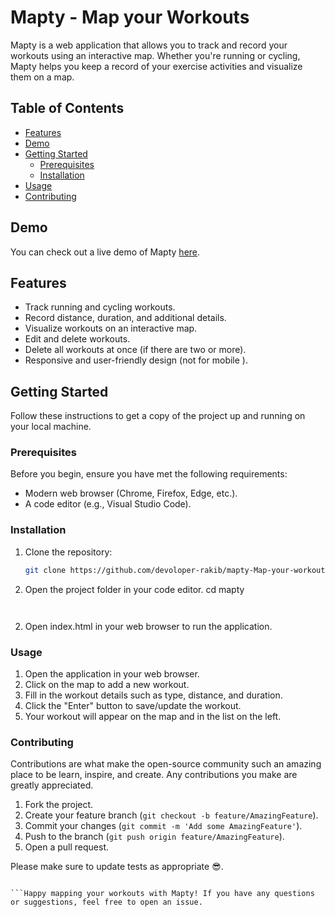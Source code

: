 # Mapty - Map your Workouts

Mapty is a web application that allows you to track and record your workouts using an interactive map. Whether you're running or cycling, Mapty helps you keep a record of your exercise activities and visualize them on a map.

## Table of Contents

- [Features](#features)
- [Demo](#demo)
- [Getting Started](#getting-started)
  - [Prerequisites](#prerequisites)
  - [Installation](#installation)
- [Usage](#usage)
- [Contributing](#contributing)

## Demo

You can check out a live demo of Mapty [here](https://devoloper-rakib.github.io/mapty-Map-your-workouts/).

## Features

- Track running and cycling workouts.
- Record distance, duration, and additional details.
- Visualize workouts on an interactive map.
- Edit and delete workouts.
- Delete all workouts at once (if there are two or more).
- Responsive and user-friendly design (not for mobile ).

## Getting Started

Follow these instructions to get a copy of the project up and running on your local machine.

### Prerequisites

Before you begin, ensure you have met the following requirements:

- Modern web browser (Chrome, Firefox, Edge, etc.).
- A code editor (e.g., Visual Studio Code).

### Installation

1. Clone the repository:

   ```sh
   git clone https://github.com/devoloper-rakib/mapty-Map-your-workouts

   ```

1. Open the project folder in your code editor.
   cd mapty

```


```

2. Open index.html in your web browser to run the application.

### Usage

1. Open the application in your web browser.
2. Click on the map to add a new workout.
3. Fill in the workout details such as type, distance, and duration.
4. Click the "Enter" button to save/update the workout.
5. Your workout will appear on the map and in the list on the left.

### Contributing

Contributions are what make the open-source community such an amazing place to be learn, inspire, and create. Any contributions you make are greatly appreciated.

1. Fork the project.
2. Create your feature branch (`git checkout -b feature/AmazingFeature`).
3. Commit your changes (`git commit -m 'Add some AmazingFeature'`).
4. Push to the branch (`git push origin feature/AmazingFeature`).
5. Open a pull request.

Please make sure to update tests as appropriate 😎.

````

```Happy mapping your workouts with Mapty! If you have any questions or suggestions, feel free to open an issue.
````
